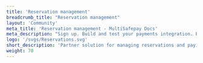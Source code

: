```yaml
---
title: 'Reservation management'
breadcrumb_title: "Reservation management"
layout: 'Community'
meta_title: 'Reservation management - MultiSafepay Docs'
meta_description: "Sign up. Build and test your payments integration. Explore our products and services. Use our API Reference, SDKs, and wrappers. Get support."
logo: '/svgs/Reservations.svg'
short_description: 'Partner solution for managing reservations and paying online'
weight: 70
---
```

